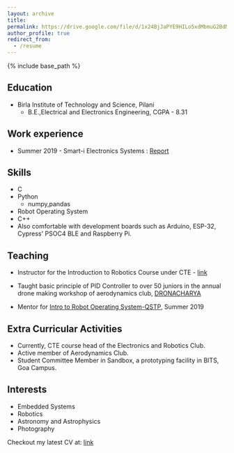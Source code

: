 ```yaml
---
layout: archive
title: 
permalink: https://drive.google.com/file/d/1x24BjJaPYE9HILo5xdMbmuG2BdMtjo5i/view?usp=sharing
author_profile: true
redirect_from:
  - /resume
---
```


{% include base_path %}

Education
------
* Birla Institute of Technology and Science, Pilani
  * B.E.,Electrical and Electronics Engineering, CGPA - 8.31

Work experience
------
* Summer 2019 - Smart-i Electronics Systems : [Report](https://drive.google.com/file/d/1JT9YcFCSw3aVZY0XAQkdkNZCTKH3wWmJ/view)
  
Skills
------
* C
* Python
  * numpy,pandas
* Robot Operating System
* C++
* Also comfortable with development boards such as Arduino, ESP-32, Cypress' PSOC4 BLE and Raspberry Pi.

<!-- Publications
------
  <ul>{% for post in site.publications %}
    {% include archive-single-cv.html %}
  {% endfor %}</ul> -->
  
<!-- Talks
------
  <ul>{% for post in site.talks %}
    {% include archive-single-talk-cv.html %}
  {% endfor %}</ul> -->
  
Teaching
------
* Instructor for the Introduction to Robotics Course under CTE - [link](https://bpgc-cte.org/courses/5d4a83f4e99b437fd9e379fe/view/)

* Taught basic principle of PID Controller to over 50 juniors in the annual drone making workshop of aerodynamics club, [DRONACHARYA](https://www.facebook.com/AeroD.BITSGoa/posts/1553372214796381)

* Mentor for [Intro to Robot Operating System-QSTP](https://github.com/hardesh/QSTP-Introduction_to_ROS), Summer 2019


  
Extra Curricular Activities
------
* Currently, CTE course head of the Electronics and Robotics Club.
* Active member of Aerodynamics Club.
* Student Committee Member in Sandbox, a prototyping facility in BITS, Goa Campus.


Interests
------
* Embedded Systems
* Robotics
* Astronomy and Astrophysics
* Photography


Checkout my latest CV at: [link](https://drive.google.com/file/d/1x24BjJaPYE9HILo5xdMbmuG2BdMtjo5i/view?usp=sharing)

